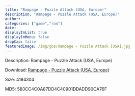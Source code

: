 ```yaml
---
title: "Rampage - Puzzle Attack (USA, Europe)"
description: "Rampage - Puzzle Attack (USA, Europe)"
author: 
categories: ["game","rom"]
date: 
displayInList: true
displayInMenu: false
dropCap: false
featuredImage: /img/gba/Rampage - Puzzle Attack [USA].jpg
---
```


Description: Rampage - Puzzle Attack (USA, Europe)

Download: <a style="text-decoration:underline;" href="https://mega.nz/#!7WRwFYoC!tKkhjcTypnywLRntxyZoOH4rQG9Yn-Rdd2kb0EoZUKQ" target = "_blank" rel = "nofollow" > Rampage - Puzzle Attack (USA, Europe)</a>

Size: 4194304

MD5: 580CC4C0A87DD4C40901DDADD90CA76F

